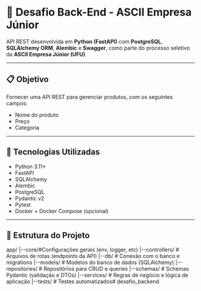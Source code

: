 # 🚀 Desafio Back-End - ASCII Empresa Júnior

API REST desenvolvida em **Python (FastAPI)** com **PostgreSQL**, **SQLAlchemy ORM**, **Alembic** e **Swagger**, como parte do processo seletivo da **ASCII Empresa Júnior (UFU)**.

---

## 📋 Objetivo
Fornecer uma API REST para gerenciar produtos, com os seguintes campos:

- Nome do produto  
- Preço  
- Categoria  

---

## 🧱 Tecnologias Utilizadas
- Python 3.11+
- FastAPI
- SQLAlchemy
- Alembic
- PostgreSQL
- Pydantic v2
- Pytest
- Docker + Docker Compose (opcional)

---

## 📂 Estrutura do Projeto
app/
|--core/#Configurações gerais (env, logger, etc)
|--controllers/ # Arquivos de rotas (endpoints da API)
|--db/ # Conexão com o banco e migrations
|--models/ # Modelos do banco de dados (SQLAlchemy)
|--repositories/ # Repositórios para CRUD e queries
|--schemas/ # Schemas Pydantic (validação e DTOs)
|--services/ # Regras de negócio e lógica de aplicação
|--tests/ # Testes automatizados#   d e s a f i o _ b a c k e n d  
 